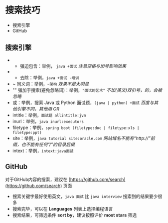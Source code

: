 # 搜索技巧

* 搜索引擎
* GitHub

## 搜索引擎
* + 强迫包含：举例， `java +面试` *注意空格与加号影响效果*
* - 去除：举例，`java +面试 -培训`
* ~ 同义词：举例，`~架构` *效果不是太明显*
* "" 强加于搜索(避免忽略词)：举例，`"面试的艺术"` *不加(英文)双引号，的，会被忽略*
* 或：举例，搜索 Java 或 Python 面试题，`(java | python) +面试` *百度与其他引擎不同，其他用 OR*
* intitle：举例，`面试题 allintitle:jvm`
* inurl：举例，`java inurl:executors`
* filetype：举例，`spring boot (filetype:doc | filetype:xls | filetype:ppt)`
* site：举例，`java tutorial site:oracle.com` *网站域名不能有“http://”前缀，也不能有任何“/”的目录后缀*
* intext：举例，`intext:java面试`

## GitHub
对于GitHub内容的搜索，建议在 [https://github.com/search](https://github.com/search) 页面

* 搜索关键字最好使用英文，`java 面试` 比  `java interview` 搜索到的结果要少很多
* 搜索完毕，可以在 **Languages** 列表上选择编程语言
* 搜索结果，可筛选条件 **sort by**，建议按照评价 **most stars** 筛选

